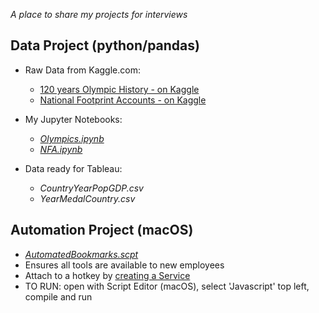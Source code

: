 *A place to share my projects for interviews*    
  
  
  
## Data Project (python/pandas)
- Raw Data from Kaggle.com:
  -  [120 years Olympic History - on Kaggle](https://www.kaggle.com/heesoo37/120-years-of-olympic-history-athletes-and-results)  
  -  [National Footprint Accounts - on Kaggle](https://www.kaggle.com/footprintnetwork/national-footprint-accounts-2018)  
  
- My Jupyter Notebooks:
  -  *[Olympics.ipynb](https://github.com/smithwithatypo/InterviewProject/blob/master/Olympics.ipynb)*  
  -  *[NFA.ipynb](https://github.com/smithwithatypo/InterviewProject/blob/master/NFA.ipynb)*  
  
- Data ready for Tableau:
  -  *CountryYearPopGDP.csv*  
  -  *YearMedalCountry.csv*
  
  
## Automation Project (macOS)
-  *[AutomatedBookmarks.scpt](https://github.com/smithwithatypo/InterviewProject/blob/master/AutomatedBookmarks.applescript)* 
-  Ensures all tools are available to new employees
-  Attach to a hotkey by [creating a Service](https://developer.apple.com/library/archive/documentation/LanguagesUtilities/Conceptual/MacAutomationScriptingGuide/MakeaSystem-WideService.html)
-  TO RUN: open with Script Editor (macOS), select 'Javascript' top left, compile and run 

